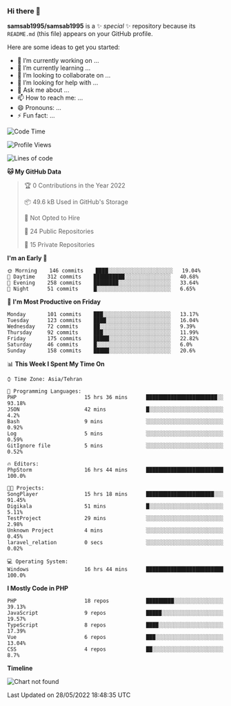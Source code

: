 ### Hi there 👋

**samsab1995/samsab1995** is a ✨ _special_ ✨ repository because its `README.md` (this file) appears on your GitHub profile.

Here are some ideas to get you started:

- 🔭 I’m currently working on ...
- 🌱 I’m currently learning ...
- 👯 I’m looking to collaborate on ...
- 🤔 I’m looking for help with ...
- 💬 Ask me about ...
- 📫 How to reach me: ...
- 😄 Pronouns: ...
- ⚡ Fun fact: ...

<!--START_SECTION:waka-->
![Code Time](http://img.shields.io/badge/Code%20Time-0%20secs-blue)

![Profile Views](http://img.shields.io/badge/Profile%20Views-0-blue)

![Lines of code](https://img.shields.io/badge/From%20Hello%20World%20I%27ve%20Written-874%20Thousand%20lines%20of%20code-blue)

**🐱 My GitHub Data** 

> 🏆 0 Contributions in the Year 2022
 > 
> 📦 49.6 kB Used in GitHub's Storage 
 > 
> 🚫 Not Opted to Hire
 > 
> 📜 24 Public Repositories 
 > 
> 🔑 15 Private Repositories  
 > 
**I'm an Early 🐤** 

```text
🌞 Morning    146 commits    ████░░░░░░░░░░░░░░░░░░░░░   19.04% 
🌆 Daytime    312 commits    ██████████░░░░░░░░░░░░░░░   40.68% 
🌃 Evening    258 commits    ████████░░░░░░░░░░░░░░░░░   33.64% 
🌙 Night      51 commits     █░░░░░░░░░░░░░░░░░░░░░░░░   6.65%

```
📅 **I'm Most Productive on Friday** 

```text
Monday       101 commits    ███░░░░░░░░░░░░░░░░░░░░░░   13.17% 
Tuesday      123 commits    ████░░░░░░░░░░░░░░░░░░░░░   16.04% 
Wednesday    72 commits     ██░░░░░░░░░░░░░░░░░░░░░░░   9.39% 
Thursday     92 commits     ███░░░░░░░░░░░░░░░░░░░░░░   11.99% 
Friday       175 commits    █████░░░░░░░░░░░░░░░░░░░░   22.82% 
Saturday     46 commits     █░░░░░░░░░░░░░░░░░░░░░░░░   6.0% 
Sunday       158 commits    █████░░░░░░░░░░░░░░░░░░░░   20.6%

```


📊 **This Week I Spent My Time On** 

```text
⌚︎ Time Zone: Asia/Tehran

💬 Programming Languages: 
PHP                      15 hrs 36 mins      ███████████████████████░░   93.18% 
JSON                     42 mins             █░░░░░░░░░░░░░░░░░░░░░░░░   4.2% 
Bash                     9 mins              ░░░░░░░░░░░░░░░░░░░░░░░░░   0.92% 
Log                      5 mins              ░░░░░░░░░░░░░░░░░░░░░░░░░   0.59% 
GitIgnore file           5 mins              ░░░░░░░░░░░░░░░░░░░░░░░░░   0.52%

🔥 Editors: 
PhpStorm                 16 hrs 44 mins      █████████████████████████   100.0%

🐱‍💻 Projects: 
SongPlayer               15 hrs 18 mins      ██████████████████████░░░   91.45% 
Digikala                 51 mins             █░░░░░░░░░░░░░░░░░░░░░░░░   5.11% 
TestProject              29 mins             ░░░░░░░░░░░░░░░░░░░░░░░░░   2.98% 
Unknown Project          4 mins              ░░░░░░░░░░░░░░░░░░░░░░░░░   0.45% 
laravel_relation         0 secs              ░░░░░░░░░░░░░░░░░░░░░░░░░   0.02%

💻 Operating System: 
Windows                  16 hrs 44 mins      █████████████████████████   100.0%

```

**I Mostly Code in PHP** 

```text
PHP                      18 repos            █████████░░░░░░░░░░░░░░░░   39.13% 
JavaScript               9 repos             █████░░░░░░░░░░░░░░░░░░░░   19.57% 
TypeScript               8 repos             ████░░░░░░░░░░░░░░░░░░░░░   17.39% 
Vue                      6 repos             ███░░░░░░░░░░░░░░░░░░░░░░   13.04% 
CSS                      4 repos             ██░░░░░░░░░░░░░░░░░░░░░░░   8.7%

```


**Timeline**

![Chart not found](https://raw.githubusercontent.com/samsab1995/samsab1995/main/charts/bar_graph.png) 


 Last Updated on 28/05/2022 18:48:35 UTC
<!--END_SECTION:waka-->
